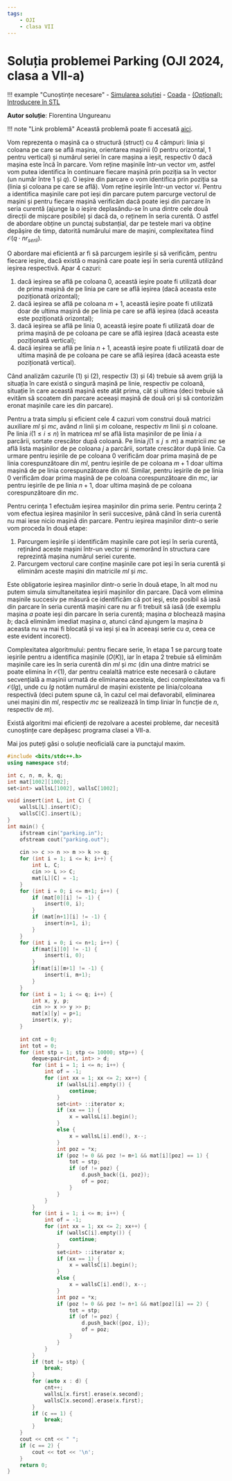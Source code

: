 ```yaml
---
tags:
    - OJI
    - clasa VII
---
```


# Soluția problemei Parking (OJI 2024, clasa a VII-a)

!!! example "Cunoștințe necesare"
    - [Simularea soluției](../../../../usor/simulating-solution.md)
    - [Coada](../../../../mediu/queue.md)
    - [(Opțional): Introducere în STL](../../../../cppintro/stl.md)

**Autor soluție**: Florentina Ungureanu

!!! note "Link problemă"
    Această problemă poate fi accesată [aici](https://kilonova.ro/problems/2512/).

Vom reprezenta o mașină ca o structură (struct) cu 4 câmpuri: linia și coloana pe care se află mașina, orientarea mașinii (0 pentru orizontal, 1 pentru vertical) și numărul seriei în care mașina a ieșit, respectiv 0 dacă mașina este încă în parcare. Vom reține mașinile într-un vector $vm$, astfel vom putea identifica în continuare fiecare mașină prin poziția sa în vector (un număr între 1 și $q$). O ieșire din parcare o vom identifica prin poziția sa (linia și coloana pe care se află). Vom reține ieșirile într-un vector $vi$. Pentru a identifica mașinile care pot ieși din parcare putem parcurge vectorul de mașini și pentru fiecare mașină verificăm dacă poate ieși din parcare în seria curentă (ajunge la o ieșire deplasându-se în una dintre cele două direcții de mișcare posibile) și dacă da, o reținem în seria curentă. O astfel de abordare obține un punctaj substanțial, dar pe testele mari va obține depășire de timp, datorită numărului mare de mașini, complexitatea fiind $\mathcal{O}(q \cdot nr_{serii})$.

O abordare mai eficientă ar fi să parcurgem ieșirile și să verificăm, pentru fiecare ieșire, dacă există o mașină care poate ieși în seria curentă utilizând ieșirea respectivă. Apar 4 cazuri:

1. dacă ieșirea se află pe coloana 0, această ieșire poate fi utilizată doar de prima mașină de pe linia pe care se află ieșirea (dacă aceasta este poziționată orizontal);
2. dacă ieșirea se află pe coloana $m + 1$, această ieșire poate fi utilizată doar de ultima mașină de pe linia pe care se află ieșirea (dacă aceasta este poziționată orizontal);
3. dacă ieșirea se află pe linia 0, această ieșire poate fi utilizată doar de prima mașină de pe coloana pe care se află ieșirea (dacă aceasta este poziționată vertical);
4. dacă ieșirea se află pe linia $n +1$, această ieșire poate fi utilizată doar de ultima mașină de pe coloana pe care se află ieșirea (dacă aceasta este poziționată vertical).

Când analizăm cazurile $(1)$ și $(2)$, respectiv $(3)$ și $(4)$ trebuie să avem grijă la situația în care există o singură mașină pe linie, respectiv pe coloană, situație în care această mașină este atât prima, cât și ultima (deci trebuie să evităm să scoatem din parcare aceeași mașină de două ori și să contorizăm eronat mașinile care ies din parcare). 

Pentru a trata simplu și eficient cele 4 cazuri vom construi două matrici auxiliare $ml$ și $mc$, având $n$ linii și $m$ coloane, respectiv $m$ linii și $n$ coloane. Pe linia $i (1 \leq i \leq n)$ în matricea $ml$ se află lista mașinilor de pe linia $i$ a parcării, sortate crescător după coloană. Pe linia $j (1 \leq j \leq m)$ a matricii $mc$ se află lista mașinilor de pe coloana $j$ a parcării, sortate crescător după linie. Ca urmare pentru ieșirile de pe coloana 0 verificăm doar prima mașină de pe linia corespunzătoare din $ml$, pentru ieșirile de pe coloana $m + 1$ doar ultima mașină de pe linia corespunzătoare din $ml$. Similar, pentru ieșirile de pe linia 0 verificăm doar prima mașină de pe coloana corespunzătoare din $mc$, iar pentru ieșirile de pe linia $n + 1$, doar ultima mașină de pe coloana corespunzătoare din $mc$.

Pentru cerința 1 efectuăm ieșirea mașinilor din prima serie. Pentru cerința 2 vom efectua ieșirea mașinilor în serii succesive, până când în seria curentă nu mai iese nicio mașină din parcare. Pentru ieșirea mașinilor dintr-o serie vom proceda în două etape:

1. Parcurgem ieșirile și identificăm mașinile care pot ieși în seria curentă, reținând aceste mașini într-un vector și memorând în structura care reprezintă mașina numărul seriei curente.
2. Parcurgem vectorul care conține mașinile care pot ieși în seria curentă și eliminăm aceste mașini din matricile $ml$ și $mc$.

Este obligatorie ieșirea mașinilor dintr-o serie în două etape, în alt mod nu putem simula simultaneitatea ieșirii mașinilor din parcare. Dacă vom elimina mașinile succesiv pe măsură ce identificăm că pot ieși, este posibil să iasă din parcare în seria curentă mașini care nu ar fi trebuit să iasă (de exemplu mașina $a$ poate ieși din parcare în seria curentă; mașina $a$ blochează mașina $b$; dacă eliminăm imediat mașina $a$, atunci când ajungem la mașina $b$ aceasta nu va mai fi blocată și va ieși și ea în aceeași serie cu $a$, ceea ce este evident incorect).

Complexitatea algoritmului: pentru fiecare serie, în etapa 1 se parcurg toate ieșirile pentru a identifica mașinile $(O(K))$, iar în etapa 2 trebuie să eliminăm mașinile care ies în seria curentă din $ml$ și $mc$ (din una dintre matrici se poate elimina în $\mathcal{O}(1)$, dar pentru cealaltă matrice este necesară o căutare secvențială a mașinii urmată de eliminarea acesteia, deci complexitatea va fi $\mathcal{O}(lg)$, unde cu $lg$ notăm numărul de mașini existente pe linia/coloana respectivă (deci putem spune că, în cazul cel mai defavorabil, eliminarea unei mașini din $ml$, respectiv $mc$ se realizează în timp liniar în funcție de $n$, respectiv de $m$).

Există algoritmi mai eficienți de rezolvare a acestei probleme, dar necesită cunoștințe care depășesc programa clasei a VII-a.

Mai jos puteți găsi o soluție neoficială care ia punctajul maxim.

```cpp
#include <bits/stdc++.h>
using namespace std;

int c, n, m, k, q;
int mat[1002][1002];
set<int> wallsL[1002], wallsC[1002];

void insert(int L, int C) {
    wallsL[L].insert(C);
    wallsC[C].insert(L);
}
int main() {
    ifstream cin("parking.in");
    ofstream cout("parking.out");
    
    cin >> c >> n >> m >> k >> q;
    for (int i = 1; i <= k; i++) {
        int L, C;
        cin >> L >> C;
        mat[L][C] = -1;
    }
    for (int i = 0; i <= m+1; i++) {
        if (mat[0][i] != -1) {
            insert(0, i);
        }
        if (mat[n+1][i] != -1) {
            insert(n+1, i);
        }
    }
    for (int i = 0; i <= n+1; i++) {
        if(mat[i][0] != -1) {
            insert(i, 0);
        }
        if(mat[i][m+1] != -1) {
            insert(i, m+1);
        }
    }
    for (int i = 1; i <= q; i++) {
        int x, y, p;
        cin >> x >> y >> p;
        mat[x][y] = p+1;
        insert(x, y);
    }
    
    int cnt = 0;
    int tot = 0;
    for (int stp = 1; stp <= 10000; stp++) {
        deque<pair<int, int> > d;
        for (int i = 1; i <= n; i++) {
            int of = -1;
            for (int xx = 1; xx <= 2; xx++) {
                if (wallsL[i].empty()) {
                    continue;
                }
                set<int> ::iterator x;
                if (xx == 1) {
                    x = wallsL[i].begin();
                }
                else {
                    x = wallsL[i].end(), x--;
                }
                int poz = *x;
                if (poz != 0 && poz != m+1 && mat[i][poz] == 1) {
                    tot = stp;
                    if (of != poz) {
                        d.push_back({i, poz});
                        of = poz;
                    }
                }
            }
        }
        for (int i = 1; i <= m; i++) {
            int of = -1;
            for (int xx = 1; xx <= 2; xx++) {
                if (wallsC[i].empty()) {
                    continue;
                }
                set<int> ::iterator x;
                if (xx == 1) {
                    x = wallsC[i].begin();
                }
                else {
                    x = wallsC[i].end(), x--;
                }
                int poz = *x;
                if (poz != 0 && poz != n+1 && mat[poz][i] == 2) {
                    tot = stp;
                    if (of != poz) {
                        d.push_back({poz, i});
                        of = poz;
                    }
                }
            }
        }
        if (tot != stp) {
            break;
        }
        for (auto x : d) {
            cnt++;
            wallsL[x.first].erase(x.second);
            wallsC[x.second].erase(x.first);
        }    
        if (c == 1) {
            break;
        }
    }
    cout << cnt << " ";
    if (c == 2) {
        cout << tot << '\n';
    }
    return 0;
}
```